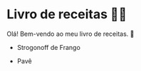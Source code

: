 # Livro de receitas :woman_cook:

Olá! Bem-vendo ao meu livro de receitas. :wave:

- Strogonoff de Frango

- Pavê

  

  
